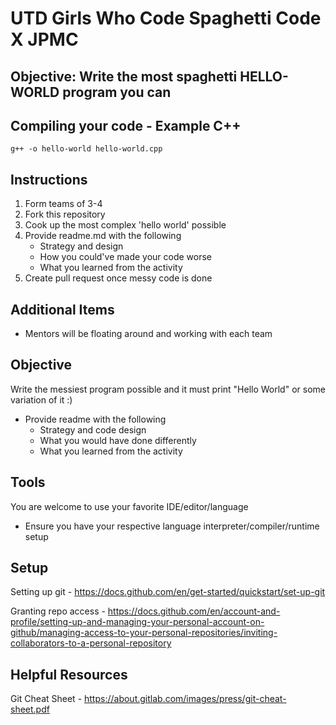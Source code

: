 # UTD Girls Who Code Spaghetti Code X JPMC #
## Objective: Write the most spaghetti HELLO-WORLD program you can ##
## Compiling your code - Example C++ ##
```
g++ -o hello-world hello-world.cpp
```

## Instructions ## 
1. Form teams of 3-4
2. Fork this repository 
3. Cook up the most complex 'hello world' possible
4. Provide readme.md with the following
   * Strategy and design
   * How you could've made your code worse
   * What you learned from the activity
6. Create pull request once messy code is done

## Additional Items ##
* Mentors will be floating around and working with each team

## Objective ##
Write the messiest program possible and it must print "Hello World" or some variation of it :)
* Provide readme with the following
    * Strategy and code design
    * What you would have done differently
    * What you learned from the activity

## Tools ##
You are welcome to use your favorite IDE/editor/language
* Ensure you have your respective language interpreter/compiler/runtime setup


## Setup ##
Setting up git - https://docs.github.com/en/get-started/quickstart/set-up-git

Granting repo access - https://docs.github.com/en/account-and-profile/setting-up-and-managing-your-personal-account-on-github/managing-access-to-your-personal-repositories/inviting-collaborators-to-a-personal-repository

## Helpful Resources ##
Git Cheat Sheet - https://about.gitlab.com/images/press/git-cheat-sheet.pdf
